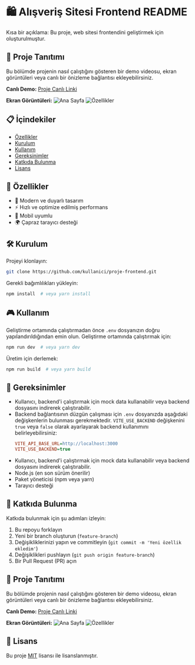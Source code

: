 # 🛍️ Alışveriş Sitesi Frontend README

Kısa bir açıklama: Bu proje, web sitesi frontendini geliştirmek için oluşturulmuştur.

## 🎥 Proje Tanıtımı
Bu bölümde projenin nasıl çalıştığını gösteren bir demo videosu, ekran görüntüleri veya canlı bir önizleme bağlantısı ekleyebilirsiniz.

**Canlı Demo:** [Proje Canlı Linki](#)

**Ekran Görüntüleri:**
![Ana Sayfa](#)
![Özellikler](#)

## 📋 İçindekiler
- [Özellikler](#özellikler)
- [Kurulum](#kurulum)
- [Kullanım](#kullanım)
- [Gereksinimler](#gereksinimler)
- [Katkıda Bulunma](#katk%C4%B1da-bulunma)
- [Lisans](#lisans)

## 🚀 Özellikler
- 🎨 Modern ve duyarlı tasarım
- ⚡ Hızlı ve optimize edilmiş performans
- 📱 Mobil uyumlu
- 🌍 Çapraz tarayıcı desteği

## 🛠️ Kurulum
Projeyi klonlayın:
```bash
git clone https://github.com/kullanici/proje-frontend.git
```
Gerekli bağımlılıkları yükleyin:
```bash
npm install  # veya yarn install
```

## 🎮 Kullanım
Geliştirme ortamında çalıştırmadan önce `.env` dosyanızın doğru yapılandırıldığından emin olun.
Geliştirme ortamında çalıştırmak için:
```bash
npm run dev  # veya yarn dev
```
Üretim için derlemek:
```bash
npm run build  # veya yarn build
```

## 📌 Gereksinimler
- Kullanıcı, backend'i çalıştırmak için mock data kullanabilir veya backend dosyasını indirerek çalıştırabilir.
- Backend bağlantısının düzgün çalışması için `.env` dosyanızda aşağıdaki değişkenlerin bulunması gerekmektedir. `VITE_USE_BACKEND` değişkenini `true` veya `false` olarak ayarlayarak backend kullanımını belirleyebilirsiniz:
  ```ini
  VITE_API_BASE_URL=http://localhost:3000
  VITE_USE_BACKEND=true
  ```
- Kullanıcı, backend'i çalıştırmak için mock data kullanabilir veya backend dosyasını indirerek çalıştırabilir.
- Node.js (en son sürüm önerilir)
- Paket yöneticisi (npm veya yarn)
- Tarayıcı desteği

## 🤝 Katkıda Bulunma
Katkıda bulunmak için şu adımları izleyin:
1. Bu repoyu forklayın
2. Yeni bir branch oluşturun (`feature-branch`)
3. Değişikliklerinizi yapın ve commitleyin (`git commit -m 'Yeni özellik ekledim'`)
4. Değişiklikleri pushlayın (`git push origin feature-branch`)
5. Bir Pull Request (PR) açın

## 🎥 Proje Tanıtımı
Bu bölümde projenin nasıl çalıştığını gösteren bir demo videosu, ekran görüntüleri veya canlı bir önizleme bağlantısı ekleyebilirsiniz.

**Canlı Demo:** [Proje Canlı Linki](#)

**Ekran Görüntüleri:**
![Ana Sayfa](#)
![Özellikler](#)

## 📜 Lisans
Bu proje [MIT](LICENSE) lisansı ile lisanslanmıştır.
